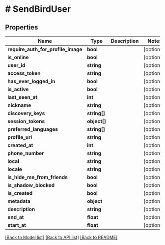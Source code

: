 # # SendBirdUser

## Properties

Name | Type | Description | Notes
------------ | ------------- | ------------- | -------------
**require_auth_for_profile_image** | **bool** |  | [optional]
**is_online** | **bool** |  | [optional]
**user_id** | **string** |  | [optional]
**access_token** | **string** |  | [optional]
**has_ever_logged_in** | **bool** |  | [optional]
**is_active** | **bool** |  | [optional]
**last_seen_at** | **int** |  | [optional]
**nickname** | **string** |  | [optional]
**discovery_keys** | **string[]** |  | [optional]
**session_tokens** | **object[]** |  | [optional]
**preferred_languages** | **string[]** |  | [optional]
**profile_url** | **string** |  | [optional]
**created_at** | **int** |  | [optional]
**phone_number** | **string** |  | [optional]
**local** | **string** |  | [optional]
**locale** | **string** |  | [optional]
**is_hide_me_from_friends** | **bool** |  | [optional]
**is_shadow_blocked** | **bool** |  | [optional]
**is_created** | **bool** |  | [optional]
**metadata** | **object** |  | [optional]
**description** | **string** |  | [optional]
**end_at** | **float** |  | [optional]
**start_at** | **float** |  | [optional]

[[Back to Model list]](../../README.md#models) [[Back to API list]](../../README.md#endpoints) [[Back to README]](../../README.md)
